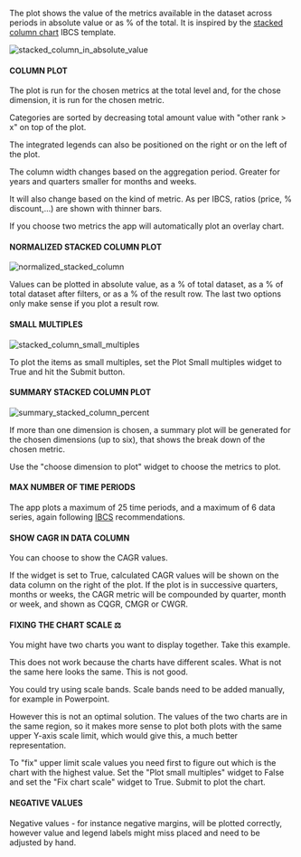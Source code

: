 The plot shows the value of the metrics available in the dataset across periods in absolute value or as % of the total. It is inspired by the [stacked column chart](https://www.ibcs.com/resource/chart-template-01/) IBCS template.

![stacked_column_in_absolute_value](assets/images/stacked_column_in_absolute_value-16842488066901.png)

#### COLUMN PLOT

The plot is run for the chosen metrics at the total level and, for the chose dimension, it is run for the chosen metric. 

Categories are sorted by decreasing total amount value with "other rank > x" on top of the plot. 

The integrated legends can also be positioned on the right or on the left of the plot.

The column width changes based on the aggregation period. Greater for years and quarters smaller for months and weeks.

It will also change based on the kind of metric. As per IBCS, ratios (price, % discount,...) are shown with thinner bars.

If you choose two metrics  the app will automatically plot an overlay chart. 

#### NORMALIZED STACKED COLUMN PLOT

![normalized_stacked_column](assets/images/normalized_stacked_column-16842492870503.png)

Values can be plotted in absolute value, as a % of total dataset, as a % of total dataset after filters, or as a % of the result row. The last two options only make sense if you plot a result row.   

#### SMALL MULTIPLES

![stacked_column_small_multiples](assets/images/stacked_column_small_multiples-16842492529062.png)

To plot the items as small multiples, set the Plot Small multiples widget to True and hit the Submit button.

#### SUMMARY STACKED COLUMN PLOT

![summary_stacked_column_percent](assets/images/summary_stacked_column_percent-16842492980294.png)

If more than one dimension is chosen, a summary plot will be generated for the chosen dimensions (up to six), that shows the break down of the chosen metric. 

Use the "choose dimension to plot" widget to choose the metrics to plot. 

#### MAX NUMBER OF TIME PERIODS

The app plots a maximum of 25 time periods, and a maximum of 6 data series, again following [IBCS](https://www.ibcs.com/resource/chart-template-01/) recommendations.

#### SHOW CAGR IN DATA COLUMN

You can choose to show the CAGR values. 

If the widget is set to True, calculated CAGR values will be shown on the data column on the right of the plot. If the plot is in successive quarters, months or weeks, the CAGR metric will be compounded by quarter, month or week, and shown as CQGR, CMGR or CWGR.

#### FIXING THE CHART SCALE ⚖️

You might have two charts you want to display together. Take this example.

This does not work because the charts have different scales. What is not the same here looks the same. This is not good. 

You could try using scale bands. Scale bands need to be added manually, for example in Powerpoint.

However this is not an optimal solution. The values of the two charts are in the same region, so it makes more sense to plot both plots with the same upper Y-axis scale limit, which would give this, a much better representation.

To "fix" upper limit scale values you need first to figure out which is the chart with the highest value. Set the "Plot small multiples" widget to False and  set the "Fix chart scale" widget to True. Submit to plot the chart.   

#### NEGATIVE VALUES

Negative values - for instance negative margins, will be plotted correctly, however value and legend labels might miss placed and need to be adjusted by hand.

